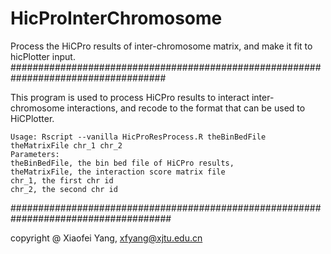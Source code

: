 # HicProInterChromosome
Process the HiCPro results of inter-chromosome matrix, and make it fit to hicPlotter input.
#################################################################################### 

This program is used to process HiCPro results to interact inter-chromosome interactions, and recode to the format that can be used to HiCPlotter. 

```
Usage: Rscript --vanilla HicProResProcess.R theBinBedFile theMatrixFile chr_1 chr_2 
Parameters: 
theBinBedFile, the bin bed file of HiCPro results, 
theMatrixFile, the interaction score matrix file 
chr_1, the first chr id 
chr_2, the second chr id 
```

#####################################################################################

copyright @ Xiaofei Yang, xfyang@xjtu.edu.cn
